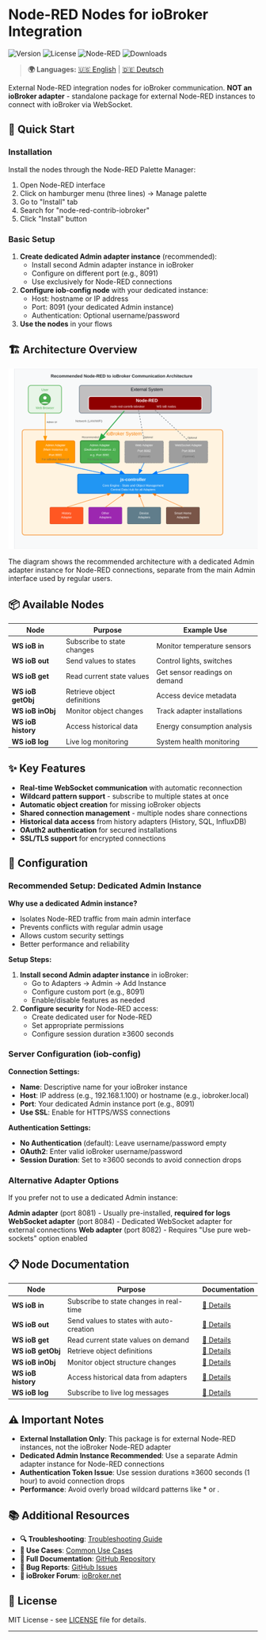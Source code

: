 # Node-RED Nodes for ioBroker Integration

![Version](https://img.shields.io/npm/v/node-red-contrib-iobroker)
![License](https://img.shields.io/badge/license-MIT-blue.svg)
![Node-RED](https://img.shields.io/badge/Node--RED-compatible-red.svg)
![Downloads](https://img.shields.io/npm/dt/node-red-contrib-iobroker)

> **🌍 Languages:** [🇺🇸 English](#) | [🇩🇪 Deutsch](https://github.com/Marc-Berg/node-red-contrib-iobroker/blob/main/README.de.md)

External Node-RED integration nodes for ioBroker communication. **NOT an ioBroker adapter** - standalone package for external Node-RED instances to connect with ioBroker via WebSocket.

## 🚀 Quick Start

### Installation
Install the nodes through the Node-RED Palette Manager:
1. Open Node-RED interface
2. Click on hamburger menu (three lines) → Manage palette
3. Go to "Install" tab
4. Search for "node-red-contrib-iobroker"
5. Click "Install" button

### Basic Setup
1. **Create dedicated Admin adapter instance** (recommended):
   - Install second Admin adapter instance in ioBroker
   - Configure on different port (e.g., 8091) 
   - Use exclusively for Node-RED connections
2. **Configure iob-config node** with your dedicated instance:
   - Host: hostname or IP address
   - Port: 8091 (your dedicated Admin instance)
   - Authentication: Optional username/password
3. **Use the nodes** in your flows

## 🏗️ Architecture Overview

![Node-RED to ioBroker Architecture](images/iobroker_architecture_diagram.svg)

The diagram shows the recommended architecture with a dedicated Admin adapter instance for Node-RED connections, separate from the main Admin interface used by regular users.

## 📦 Available Nodes

| Node | Purpose | Example Use |
|------|---------|-------------|
| **WS ioB in** | Subscribe to state changes | Monitor temperature sensors |
| **WS ioB out** | Send values to states | Control lights, switches |
| **WS ioB get** | Read current state values | Get sensor readings on demand |
| **WS ioB getObj** | Retrieve object definitions | Access device metadata |
| **WS ioB inObj** | Monitor object changes | Track adapter installations |
| **WS ioB history** | Access historical data | Energy consumption analysis |
| **WS ioB log** | Live log monitoring | System health monitoring |

## ✨ Key Features

- **Real-time WebSocket communication** with automatic reconnection
- **Wildcard pattern support** - subscribe to multiple states at once
- **Automatic object creation** for missing ioBroker objects  
- **Shared connection management** - multiple nodes share connections
- **Historical data access** from history adapters (History, SQL, InfluxDB)
- **OAuth2 authentication** for secured installations
- **SSL/TLS support** for encrypted connections

## 🔧 Configuration

### Recommended Setup: Dedicated Admin Instance

**Why use a dedicated Admin instance?**
- Isolates Node-RED traffic from main admin interface
- Prevents conflicts with regular admin usage
- Allows custom security settings
- Better performance and reliability

**Setup Steps:**
1. **Install second Admin adapter instance** in ioBroker:
   - Go to Adapters → Admin → Add Instance
   - Configure custom port (e.g., 8091)
   - Enable/disable features as needed
2. **Configure security** for Node-RED access:
   - Create dedicated user for Node-RED
   - Set appropriate permissions
   - Configure session duration ≥3600 seconds

### Server Configuration (iob-config)

**Connection Settings:**
- **Name**: Descriptive name for your ioBroker instance
- **Host**: IP address (e.g., 192.168.1.100) or hostname (e.g., iobroker.local)
- **Port**: Your dedicated Admin instance port (e.g., 8091)
- **Use SSL**: Enable for HTTPS/WSS connections

**Authentication Settings:**
- **No Authentication** (default): Leave username/password empty
- **OAuth2**: Enter valid ioBroker username/password
- **Session Duration**: Set to ≥3600 seconds to avoid connection drops

### Alternative Adapter Options

If you prefer not to use a dedicated Admin instance:

**Admin adapter** (port 8081) - Usually pre-installed, **required for logs**
**WebSocket adapter** (port 8084) - Dedicated WebSocket adapter for external connections
**Web adapter** (port 8082) - Requires "Use pure web-sockets" option enabled

## 📋 Node Documentation

| Node | Purpose | Documentation |
|------|---------|---------------|
| **WS ioB in** | Subscribe to state changes in real-time | [📖 Details](docs/nodes/iob-in.md) |
| **WS ioB out** | Send values to states with auto-creation | [📖 Details](docs/nodes/iob-out.md) |
| **WS ioB get** | Read current state values on demand | [📖 Details](docs/nodes/iob-get.md) |
| **WS ioB getObj** | Retrieve object definitions | [📖 Details](docs/nodes/iob-getobject.md) |
| **WS ioB inObj** | Monitor object structure changes | [📖 Details](docs/nodes/iob-inobj.md) |
| **WS ioB history** | Access historical data from adapters | [📖 Details](docs/nodes/iob-history.md) |
| **WS ioB log** | Subscribe to live log messages | [📖 Details](docs/nodes/iob-log.md) |

## ⚠️ Important Notes

- **External Installation Only**: This package is for external Node-RED instances, not the ioBroker Node-RED adapter
- **Dedicated Admin Instance Recommended**: Use a separate Admin adapter instance for Node-RED connections
- **Authentication Token Issue**: Use session durations ≥3600 seconds (1 hour) to avoid connection drops
- **Performance**: Avoid overly broad wildcard patterns like * or *.*

## 📚 Additional Resources

- **🔍 Troubleshooting**: [Troubleshooting Guide](docs/troubleshooting.md)
- **🎯 Use Cases**: [Common Use Cases](docs/use-cases.md)
- **📖 Full Documentation**: [GitHub Repository](https://github.com/Marc-Berg/node-red-contrib-iobroker)
- **🐛 Bug Reports**: [GitHub Issues](https://github.com/Marc-Berg/node-red-contrib-iobroker/issues)
- **📘 ioBroker Forum**: [ioBroker.net](https://forum.iobroker.net)

## 📄 License

MIT License - see [LICENSE](https://github.com/Marc-Berg/node-red-contrib-iobroker/blob/main/LICENSE) file for details.

---